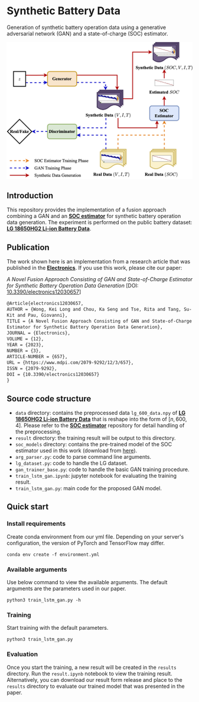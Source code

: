 # Synthetic Battery Data
Generation of synthetic battery operation data using a generative adversarial network (GAN) and a state-of-charge (SOC) estimator.

<!-- ![Generative framework overview](./generative_framework.png) -->
<p align="center">
  <img src="./generative_framework.png" width="550">
</p>

## Introduction

This repository provides the implementation of a fusion approach combining a GAN and an [**SOC estimator**](https://github.com/KeiLongW/battery-state-estimation) for synthetic battery operation data generation.
The experiment is performed on the public battery dataset: [**LG 18650HG2 Li-ion Battery Data**](https://data.mendeley.com/datasets/cp3473x7xv/3).

## Publication

The work shown here is an implementation from a research article that was published in the  [**Electronics**](https://www.mdpi.com/journal/electronics). If you use this work, please cite our paper:

*A Novel Fusion Approach Consisting of GAN and State-of-Charge Estimator for Synthetic Battery Operation Data Generation* 
[DOI: [10.3390/electronics12030657](https://doi.org/10.3390/electronics12030657)]

```
@Article{electronics12030657,
AUTHOR = {Wong, Kei Long and Chou, Ka Seng and Tse, Rita and Tang, Su-Kit and Pau, Giovanni},
TITLE = {A Novel Fusion Approach Consisting of GAN and State-of-Charge Estimator for Synthetic Battery Operation Data Generation},
JOURNAL = {Electronics},
VOLUME = {12},
YEAR = {2023},
NUMBER = {3},
ARTICLE-NUMBER = {657},
URL = {https://www.mdpi.com/2079-9292/12/3/657},
ISSN = {2079-9292},
DOI = {10.3390/electronics12030657}
}
```

## Source code structure

- `data` directory: contains the preprocessed data `lg_600_data.npy` of [**LG 18650HG2 Li-ion Battery Data**](https://data.mendeley.com/datasets/cp3473x7xv/3) that is reshape into the form of $[n,600,4]$. Please refer to the [**SOC estimator**](https://github.com/KeiLongW/battery-state-estimation) repository for detail handling of the preprocessing. 
- `result` directory: the training result will be output to this directory.
- `soc_models` directory: contains the pre-trained model of the SOC estimator used in this work (download from [here](https://github.com/KeiLongW/battery-state-estimation/releases/tag/v1.0)).
- `arg_parser.py`: code to parse command line arguments.
- `lg_dataset.py`: code to handle the LG dataset.
- `gan_trainer_base.py`: code to handle the basic GAN training procedure.
- `train_lstm_gan.ipynb`: jupyter notebook for evaluating the training result.
- `train_lstm_gan.py`: main code for the proposed GAN model.

## Quick start

### Install requirements
Create conda environment from our yml file. Depending on your server's configuration, the version of PyTorch and TensorFlow may differ.
```
conda env create -f environment.yml
```

### Available arguments
Use below command to view the available arguments. The default arguments are the parameters used in our paper.
```
python3 train_lstm_gan.py -h
```

### Training
Start training with the default parameters.
```
python3 train_lstm_gan.py
```

### Evaluation
Once you start the training, a new result will be created in the `results` directory. Run the `result.ipynb` notebook to view the training result.
Alternatively, you can download our result form release and place to the `results` directory to evaluate our trained model that was presented in the paper.